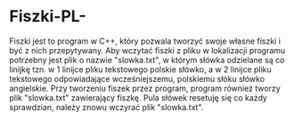 # Fiszki-PL-
Fiszki jest to program w C++, który pozwala tworzyć swoje własne fiszki i być z nich przepytywany.
Aby wczytać fiszki z pliku w lokalizacji programu potrzebny jest plik o nazwie "slowka.txt", w którym słówka odzielane są co linijkę tzn. w 1 linijce pliku tekstowego polskie słówko, a w 2 linijce pliku tekstowego odpowiadające wcześniejszemu, polskiemu słóku słówko angielskie.
Przy tworzeniu fiszek przez program, program również tworzy plik "slowka.txt" zawierający fiszkę.
Pula słówek resetuję się co każdy sprawdzian, należy znowu wczyrać plik "slowka.txt".
